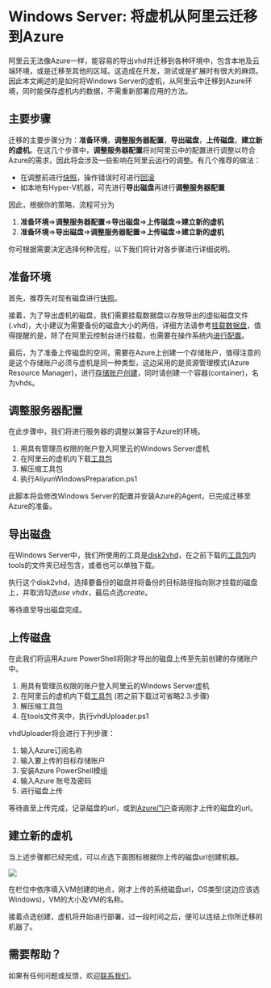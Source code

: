 # Windows Server: 将虚机从阿里云迁移到Azure

阿里云无法像Azure一样，能容易的导出vhd并迁移到各种环境中，包含本地及云端环境，或是迁移至其他的区域。这造成在开发，测试或是扩展时有很大的麻烦。因此本文阐述的是如何将Windows Server的虚机，从阿里云中迁移到Azure环境，同时能保存虚机内的数据，不需重新部署应用的方法。

## 主要步骤

迁移的主要步骤分为：__准备环境__，__调整服务器配置__，__导出磁盘__，__上传磁盘__，__建立新的虚机__。在这几个步骤中，**调整服务器配置**将对阿里云中的配置进行调整以符合Azure的需求，因此将会涉及一些影响在阿里云运行的调整。有几个推荐的做法：

* 在调整前进行[快照](https://help.aliyun.com/document_detail/25455.html?spm=5176.doc25429.6.644.VHJtFD)，操作错误时可进行[回滚](https://help.aliyun.com/document_detail/25450.html?spm=5176.doc25455.6.641.S3Z8he)
* 如本地有Hyper-V机器，可先进行**导出磁盘**再进行**调整服务器配置**

因此，根据你的策略，流程可分为

1. __准备环境__=>__调整服务器配置__=>__导出磁盘__=>__上传磁盘__=>__建立新的虚机__
2. __准备环境__=>__导出磁盘__=>__调整服务器配置__=>__上传磁盘__=>__建立新的虚机__

你可根据需要决定选择何种流程，以下我们将针对各步骤进行详细说明。

## 准备环境

首先，推荐先对现有磁盘进行[快照](https://help.aliyun.com/document_detail/25455.html?spm=5176.doc25429.6.644.VHJtFD)。

接着，为了导出虚机的磁盘，我们需要挂载数据盘以存放导出的虚拟磁盘文件(.vhd)，大小建议为需要备份的磁盘大小的两倍，详细方法请参考[挂载数据盘](https://help.aliyun.com/document_detail/25446.html?spm=5176.doc25450.6.624.AYaS4Z)，值得提醒的是，除了在阿里云控制台进行挂载，也需要在操作系统内[进行配置](https://help.aliyun.com/document_detail/25418.html?spm=5176.doc25446.2.4.pia69h)。

最后，为了准备上传磁盘的空间，需要在Azure上创建一个存储账户，值得注意的是这个存储账户必须与虚机是同一种类型，这边采用的是资源管理模式(Azure Resource Manager)，进行[存储账户创建](https://www.azure.cn/documentation/articles/storage-create-storage-account/)，同时请创建一个容器(container)，名为vhds。

## 调整服务器配置

在此步骤中，我们将进行服务器的调整以兼容于Azure的环境。

1. 用具有管理员权限的账户登入阿里云的Windows Server虚机
2. 在阿里云的虚机内下载[工具包](https://aliyunmigration.blob.core.chinacloudapi.cn/packages/AliyunWindowsTool.zip)
3. 解压缩工具包
4. 执行AliyunWindowsPreparation.ps1

此脚本将会修改Windows Server的配置并安装Azure的Agent，已完成迁移至Azure的准备。

## 导出磁盘

在Windows Server中，我们所使用的工具是[disk2vhd](https://technet.microsoft.com/en-us/sysinternals/ee656415.aspx)，在之前下载的[工具包](https://aliyunmigration.blob.core.chinacloudapi.cn/packages/AliyunWindowsTool.zip)内tools的文件夹已经包含，或者也可以单独下载。

执行这个disk2vhd，选择要备份的磁盘并将备份的目标路径指向刚才挂载的磁盘上，并取消勾选*use vhdx*，最后点选*create*。

等待直至导出磁盘完成。

## 上传磁盘

在此我们将运用Azure PowerShell将刚才导出的磁盘上传至先前创建的存储账户中。

1. 用具有管理员权限的账户登入阿里云的Windows Server虚机
2. 在阿里云的虚机内下载[工具包](https://aliyunmigration.blob.core.chinacloudapi.cn/packages/AliyunWindowsTool.zip) (若之前下载过可省略2.3.步骤)
3. 解压缩工具包
4. 在tools文件夹中，执行vhdUploader.ps1

vhdUploader将会进行下列步骤：

1. 输入Azure订阅名称
2. 输入要上传的目标存储账户
3. 安装Azure PowerShell模组
4. 输入Azure 账号及密码
5. 进行磁盘上传

等待直至上传完成，记录磁盘的url，或到[Azure门户](portal.azure.cn)查询刚才上传的磁盘的url。

## 建立新的虚机

当上述步骤都已经完成，可以点选下面图标根据你上传的磁盘url创建机器。

<a href="https://portal.azure.cn/#create/Microsoft.Template/uri/https%3A%2F%2Fraw.githubusercontent.com%2FAzure%2FAliyunMigration%2Fmaster%2FARMTemplateRepos%2FcreateVmFromCustomVhd.json" target="_blank">
    <img src="http://azuredeploy.net/deploybutton.png"/>
</a>

在栏位中依序填入VM创建的地点，刚才上传的系统磁盘url，OS类型(这边应该选Windows)，VM的大小及VM的名称。

接着点选创建，虚机将开始进行部署。过一段时间之后，便可以连结上你所迁移的机器了。

## 需要帮助？

如果有任何问题或反馈，欢迎[联系我们](mailto:amcteam@microsoft.com)。
